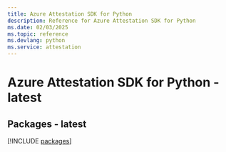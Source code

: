 ```yaml
---
title: Azure Attestation SDK for Python
description: Reference for Azure Attestation SDK for Python
ms.date: 02/03/2025
ms.topic: reference
ms.devlang: python
ms.service: attestation
---
```

# Azure Attestation SDK for Python - latest
## Packages - latest
[!INCLUDE [packages](attestation-index.md)]